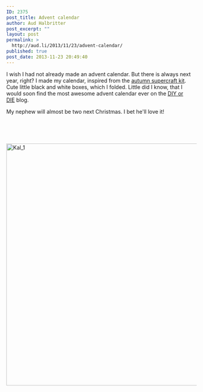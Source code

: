 ```yaml
---
ID: 2375
post_title: Advent calendar
author: Aud Halbritter
post_excerpt: ""
layout: post
permalink: >
  http://aud.li/2013/11/23/advent-calendar/
published: true
post_date: 2013-11-23 20:49:40
---
```

I wish I had not already made an advent calendar. But there is always next year, right? I made my calendar, inspired from the <a href="http://www.supercraftlab.de/">autumn supercraft kit</a>. Cute little black and white boxes, which I folded. Little did I know, that I would soon find the most awesome advent calendar ever on the <a href="http://diyordie.elleinterior.se/inspirerande-julkalendrar/">DIY or DIE</a> blog.

My nephew will almost be two next Christmas. I bet he'll love it!

&nbsp;

&nbsp;

<a href="http://aud.li/wp-content/uploads/2013/11/Kal_1.jpg"><img class="alignnone size-full wp-image-2376" alt="Kal_1" src="http://aud.li/wp-content/uploads/2013/11/Kal_1.jpg" width="640" height="640" /></a>

&nbsp;